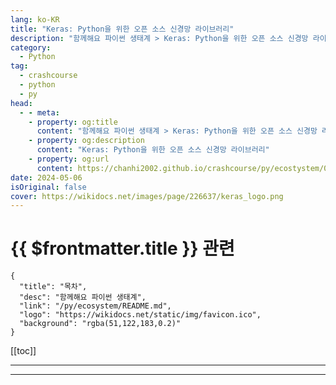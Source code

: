 ```yaml
---
lang: ko-KR
title: "Keras: Python을 위한 오픈 소스 신경망 라이브러리"
description: "함께해요 파이썬 생태계 > Keras: Python을 위한 오픈 소스 신경망 라이브러리"
category:
  - Python
tag: 
  - crashcourse
  - python
  - py
head:
  - - meta:
    - property: og:title
      content: "함께해요 파이썬 생태계 > Keras: Python을 위한 오픈 소스 신경망 라이브러리"
    - property: og:description
      content: "Keras: Python을 위한 오픈 소스 신경망 라이브러리"
    - property: og:url
      content: https://chanhi2002.github.io/crashcourse/py/ecostystem/05/fast-ai.html
date: 2024-05-06
isOriginal: false
cover: https://wikidocs.net/images/page/226637/keras_logo.png
---
```


# {{ $frontmatter.title }} 관련

```component VPCard
{
  "title": "목차",
  "desc": "함께해요 파이썬 생태계",
  "link": "/py/ecosystem/README.md",
  "logo": "https://wikidocs.net/static/img/favicon.ico",
  "background": "rgba(51,122,183,0.2)"
}
```

[[toc]]

---

<SiteInfo
  name="Keras: Python을 위한 오픈 소스 신경망 라이브러리 | WikiDocs"
  desc="함께해요 파이썬 생태계"
  url="https://wikidocs.net/226637"
  logo="https://wikidocs.net/static/img/favicon.ico"
  preview="https://wikidocs.net/images/page/226637/keras_logo.png"/>

<!-- TODO: 작성 -->

---

<TagLinks />